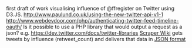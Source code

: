 first draft of work visualising influence of @ffregister on Twitter using D3.JS. 
http://www.paulund.co.uk/using-the-new-twitter-api-v1-1
http://www.webdevdoor.com/php/authenticating-twitter-feed-timeline-oauth/
Is it possible to use a PHP library that would output a request as a json? e.g. https://dev.twitter.com/docs/twitter-libraries
<a href="https://scraperwiki.com/">Scraper Wiki</a> gets tweets by influence (retweet_count) and delivers that data in <a href="https://free-ec2.scraperwiki.com/g2zvoly/02a36c16f1e142e/sql/?q=select%20%0A%09id_str%2C%0A%09tweet_url%2C%0A%09created_at%2C%0A%20%20%20%20retweet_count%2C%0A%20%20%20%20screen_name%0Afrom%20tweets%0A--%20where%20created_at%20%3E%20%0Aorder%20by%20tweet_url%0Alimit%2020">JSON format</a>



